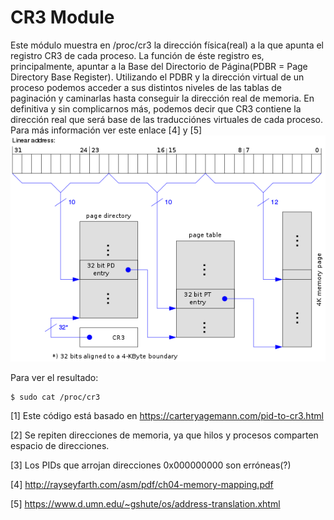  CR3 Module
===========

Este módulo muestra en /proc/cr3 la dirección física(real) a la que apunta el registro CR3 de cada proceso. La función de éste registro es, principalmente,  apuntar a la Base del Directorio de Página(PDBR = Page Directory Base Register). Utilizando el PDBR y la dirección virtual de un proceso podemos acceder a sus distintos niveles de las tablas de paginación y caminarlas hasta conseguir la dirección real de memoria. En definitiva y sin complicarnos más, podemos decir que CR3 contiene la dirección real que será base de las traducciónes virtuales de cada proceso.  Para más información ver este enlace [4] y [5]
![Direccionamiento virtual, cr3 y paginación](https://github.com/niemand108/kernel/blob/master/4.x/utilities/cr3/images/pagination.png)

Para ver el resultado:

    $ sudo cat /proc/cr3

[1] Este código está basado en https://carteryagemann.com/pid-to-cr3.html

[2] Se repiten direcciones de memoria, ya que hilos y procesos comparten espacio de direcciones.

[3] Los PIDs que arrojan direcciones 0x000000000 son erróneas(?)

[4] http://rayseyfarth.com/asm/pdf/ch04-memory-mapping.pdf

[5] https://www.d.umn.edu/~gshute/os/address-translation.xhtml
